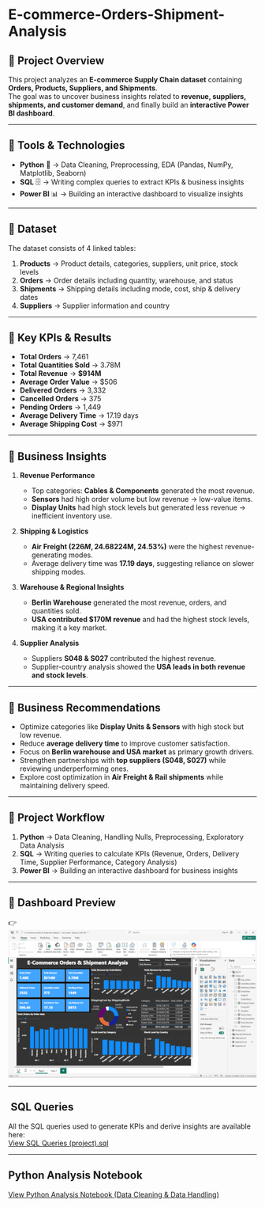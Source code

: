 # E-commerce-Orders-Shipment-Analysis

## 🔹 Project Overview  
This project analyzes an **E-commerce Supply Chain dataset** containing **Orders, Products, Suppliers, and Shipments**.  
The goal was to uncover business insights related to **revenue, suppliers, shipments, and customer demand**, and finally build an **interactive Power BI dashboard**.  

---

## 🔹 Tools & Technologies  
- **Python** 🐍 → Data Cleaning, Preprocessing, EDA (Pandas, NumPy, Matplotlib, Seaborn)  
- **SQL** 🗄️ → Writing complex queries to extract KPIs & business insights  
- **Power BI** 📊 → Building an interactive dashboard to visualize insights  

---

## 🔹 Dataset  
The dataset consists of 4 linked tables:  
1. **Products** → Product details, categories, suppliers, unit price, stock levels  
2. **Orders** → Order details including quantity, warehouse, and status  
3. **Shipments** → Shipping details including mode, cost, ship & delivery dates  
4. **Suppliers** → Supplier information and country  

---

## 🔹 Key KPIs & Results  
- **Total Orders** → 7,461  
- **Total Quantities Sold** → 3.78M  
- **Total Revenue** → **$914M**  
- **Average Order Value** → $506  
- **Delivered Orders** → 3,332  
- **Cancelled Orders** → 375  
- **Pending Orders** → 1,449  
- **Average Delivery Time** → 17.19 days  
- **Average Shipping Cost** → $971  

---

## 🔹 Business Insights  
1. **Revenue Performance**  
   - Top categories: **Cables & Components** generated the most revenue.  
   - **Sensors** had high order volume but low revenue → low-value items.  
   - **Display Units** had high stock levels but generated less revenue → inefficient inventory use.  

2. **Shipping & Logistics**  
   - **Air Freight ($226M, 24.68%)** and **Rail ($224M, 24.53%)** were the highest revenue-generating modes.  
   - Average delivery time was **17.19 days**, suggesting reliance on slower shipping modes.  

3. **Warehouse & Regional Insights**  
   - **Berlin Warehouse** generated the most revenue, orders, and quantities sold.  
   - **USA contributed $170M revenue** and had the highest stock levels, making it a key market.  

4. **Supplier Analysis**  
   - Suppliers **S048 & S027** contributed the highest revenue.  
   - Supplier-country analysis showed the **USA leads in both revenue and stock levels**.  

---

## 🔹 Business Recommendations  
- Optimize categories like **Display Units & Sensors** with high stock but low revenue.  
- Reduce **average delivery time** to improve customer satisfaction.  
- Focus on **Berlin warehouse and USA market** as primary growth drivers.  
- Strengthen partnerships with **top suppliers (S048, S027)** while reviewing underperforming ones.  
- Explore cost optimization in **Air Freight & Rail shipments** while maintaining delivery speed.  

---

## 🔹 Project Workflow  
1. **Python** → Data Cleaning, Handling Nulls, Preprocessing, Exploratory Data Analysis  
2. **SQL** → Writing queries to calculate KPIs (Revenue, Orders, Delivery Time, Supplier Performance, Category Analysis)  
3. **Power BI** → Building an interactive dashboard for business insights  

---

## 🔹 Dashboard Preview  
👉   ![Power BI Dashboard](https://github.com/Yaqub-123/E-commerce-Orders-Shipment-Analysis-/blob/main/Power%20Bi%20-%20Dashboard.png)
 

---
## ​ SQL Queries
All the SQL queries used to generate KPIs and derive insights are available here:  
[View SQL Queries (project).sql](https://github.com/Yaqub-123/E-commerce-Orders-Shipment-Analysis-/blob/main/SQL%20Queries%20(project).sql)

---
##  Python Analysis Notebook  
[View Python Analysis Notebook (Data Cleaning & Data Handling)](https://github.com/Yaqub-123/E-commerce-Orders-Shipment-Analysis-/blob/main/Python%20file-%20Data%20Analysis%2C%20Data%20Cleaning%2C%20Data%20Handling.ipynb)

